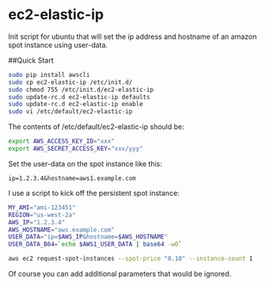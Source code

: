 ec2-elastic-ip
==============

Init script for ubuntu that will set the ip address and hostname of an amazon spot instance using user-data.

##Quick Start

```bash
sudo pip install awscli
sudo cp ec2-elastic-ip /etc/init.d/
sudo chmod 755 /etc/init.d/ec2-elastic-ip
sudo update-rc.d ec2-elastic-ip defaults
sudo update-rc.d ec2-elastic-ip enable
sudo vi /etc/default/ec2-elastic-ip
```
The contents of /etc/default/ec2-elastic-ip should be:
```bash
export AWS_ACCESS_KEY_ID="xxx"
export AWS_SECRET_ACCESS_KEY="xxx/yyy"
```
Set the user-data on the spot instance like this:
```code
ip=1.2.3.4&hostname=aws1.example.com
```
I use a script to kick off the persistent spot instance:
```bash
MY_AMI="ami-123451"
REGION="us-west-2a"
AWS_IP="1.2.3.4"
AWS_HOSTNAME="aws.example.com"
USER_DATA="ip=$AWS_IP&hostname=$AWS_HOSTNAME"
USER_DATA_B64=`echo $AWS1_USER_DATA | base64 -w0`

aws ec2 request-spot-instances --spot-price "0.10" --instance-count 1 --type "persistent" --launch-specification "{\"ImageId\":\"$MY_AMI\",\"InstanceType\": \"r3.2xlarge\",\"UserData\":\"$AWS_USER_DATA_B64\",\"Placement\":{\"AvailabilityZone\":\"$REGION\"}}"
```

Of course you can add additional parameters that would be ignored.
